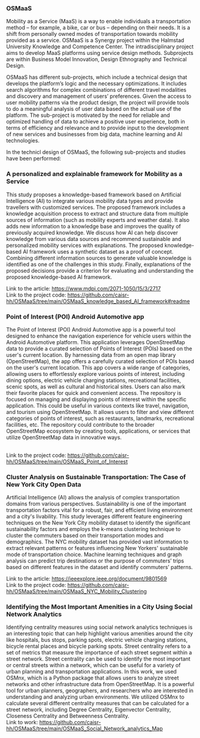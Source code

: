 ### OSMaaS

Mobility as a Service (MaaS) is a way to enable individuals a transportation method – for example, a bike, car or bus – depending on their needs. It is a shift from personally owned modes of transportation towards mobility provided as a service. OSMaaS is a Synergy project within the Halmstad University Knowledge and Competence Center. The intradisciplinary project aims to develop MaaS platforms using service design methods. Subprojects are within Business Model Innovation, Design Ethnography and Technical Design. 

OSMaaS has different sub-projects, which include a technical design that develops the platform’s logic and the necessary optimizations. It includes search algorithms for complex combinations of different travel modalities and discovery and management of users’ preferences. Given the access to user mobility patterns via the product design, the project will provide tools to do a meaningful analysis of user data based on the actual use of the platform. The sub-project is motivated by the need for reliable and optimized handling of data to achieve a positive user experience, both in terms of efficiency and relevance and to provide input to the development of new services and businesses from big data, machine learning and AI technologies.

In the technicl design of OSMaaS, the following sub-projects and studies have been performed:


### A personalized and explainable framework for Mobility as a Service 

This study proposes a knowledge-based framework based on Artificial Intelligence (AI) to integrate various mobility data types and provide travellers with customized services. The proposed framework includes a knowledge acquisition process to extract and structure data from multiple sources of information (such as mobility experts and weather data). It also adds new information to a knowledge base and improves the quality of previously acquired knowledge. We discuss how AI can help discover knowledge from various data sources and recommend sustainable and personalized mobility services with explanations. The proposed knowledge-based AI framework uses a synthetic dataset as a proof of concept. Combining different information sources to generate valuable knowledge is identified as one of the challenges in this study. Finally, explanations of the proposed decisions provide a criterion for evaluating and understanding the proposed knowledge-based AI framework. 

Link to the article: https://www.mdpi.com/2071-1050/15/3/2717
</br>Link to the project code: https://github.com/caisr-hh/OSMaaS/tree/main/OSMaaS_knowledge_based_AI_framework#readme
<br/>

### Point of Interest (POI) Android Automotive app
The Point of Interest (POI) Android Automotive app is a powerful tool designed to enhance the navigation experience for vehicle users within the Android Automotive platform. This application leverages OpenStreetMap data to provide a curated selection of Points of Interest (POIs) based on the user's current location. By harnessing data from an open map library (OpenStreetMap), the app offers a carefully curated selection of POIs based on the user's current location. This app covers a wide range of categories, allowing users to effortlessly explore various points of interest, including dining options, electric vehicle charging stations, recreational facilities, scenic spots, as well as cultural and historical sites. Users can also mark their favorite places for quick and convenient access. The repository is focused on managing and displaying points of interest within the specific application. This could be useful in various contexts like travel, navigation, and tourism using OpenStreetMap. It allows users to filter and view different categories of points of interest, such as restaurants, landmarks, recreational facilities, etc. The repository could contribute to the broader OpenStreetMap ecosystem by creating tools, applications, or services that utilize OpenStreetMap data in innovative ways.

</br>Link to the project code: https://github.com/caisr-hh/OSMaaS/tree/main/OSMaaS_Point_of_Interest
<br/>

### Cluster Analysis on Sustainable Transportation: The Case of New York City Open Data

Artificial Intelligence (AI) allows the analysis of complex transportation domains from various perspectives. Sustainability is one of the important transportation factors vital for a robust, fair, and efficient living environment and a city's livability. This study leverages different feature engineering techniques on the New York City mobility dataset to identify the significant sustainability factors and employs the k-means clustering technique to cluster the commuters based on their transportation modes and demographics. The NYC mobility dataset has provided vast information to extract relevant patterns or features influencing New Yorkers' sustainable mode of transportation choice. Machine learning techniques and graph analysis can predict trip destinations or the purpose of commuters’ trips based on different features in the dataset and identify commuters’ patterns.

Link to the article:  https://ieeexplore.ieee.org/document/9801569
</br>Link to the project code: https://github.com/caisr-hh/OSMaaS/tree/main/OSMaaS_NYC_Mobility_Clustering 
<br/>

### Identifying the Most Important Amenities in a City Using Social Network Analytics

Identifying centrality measures using social network analytics techniques is an interesting topic that can help highlight various amenities around the city like hospitals, bus stops, parking spots, electric vehicle charging stations, bicycle rental places and bicycle parking spots. Street centrality refers to a set of metrics that measure the importance of each street segment within a street network. Street centrality can be used to identify the most important or central streets within a network, which can be useful for a variety of urban planning and transportation applications. 
In this work, we used OSMnx, which is a Python package that allows users to analyze street networks and other infrastructure data from OpenStreetMap. It is a powerful tool for urban planners, geographers, and researchers who are interested in understanding and analyzing urban environments. We utilized OSMnx to calculate several different centrality measures that can be calculated for a street network, including Degree Centrality, Eigenvector Centrality, Closeness Centrality and Betweenness Centrality.
<br/>
Link to work: https://github.com/caisr-hh/OSMaaS/tree/main/OSMaaS_Social_Network_analytics_Map 
